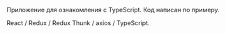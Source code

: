 Приложение для ознакомления с TypeScript. Код написан по примеру.

React / Redux / Redux Thunk / axios / TypeScript.
